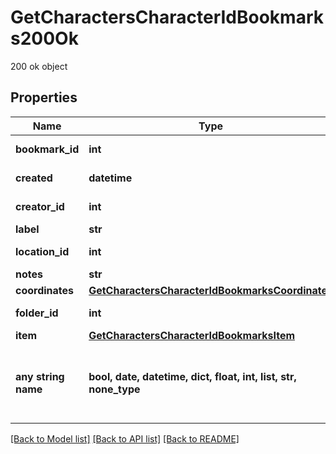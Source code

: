 # GetCharactersCharacterIdBookmarks200Ok

200 ok object

## Properties
Name | Type | Description | Notes
------------ | ------------- | ------------- | -------------
**bookmark_id** | **int** | bookmark_id integer | 
**created** | **datetime** | created string | 
**creator_id** | **int** | creator_id integer | 
**label** | **str** | label string | 
**location_id** | **int** | location_id integer | 
**notes** | **str** | notes string | 
**coordinates** | [**GetCharactersCharacterIdBookmarksCoordinates**](GetCharactersCharacterIdBookmarksCoordinates.md) |  | [optional] 
**folder_id** | **int** | folder_id integer | [optional] 
**item** | [**GetCharactersCharacterIdBookmarksItem**](GetCharactersCharacterIdBookmarksItem.md) |  | [optional] 
**any string name** | **bool, date, datetime, dict, float, int, list, str, none_type** | any string name can be used but the value must be the correct type | [optional]

[[Back to Model list]](../README.md#documentation-for-models) [[Back to API list]](../README.md#documentation-for-api-endpoints) [[Back to README]](../README.md)


